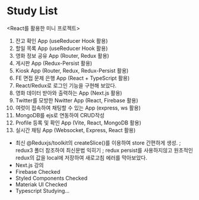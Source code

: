 # Study List

<React를 활용한 미니 프로젝트>
1. 잔고 확인 App (useReducer Hook 활용)
2. 할일 목록 App (useReducer Hook 활용)
3. 영화 정보 공유 App (Router, Redux 활용)
4. 게시판 App (Redux-Persist 활용)
5. Kiosk App (Router, Redux, Redux-Persist 활용)
6. FE 면접 문제 은행 App (React + TypeScript 활용)
7. React/Redux로 로그인 기능을 구현해 보았다.
8. 영화 데이터 받아와 출력하는 App (Next.js 활용)
9. Twitter를 모방한 Nwitter App (React, Firebase 활용)
10. 여럿이 접속하여 채팅할 수 있는 App (express, ws 활용)
11. MongoDB를 ejs로 연동하여 CRUD작성
10. Profile 등록 및 확인 App (Vite, React, MongoDB 활용)
11. 실시간 채팅 App (Websocket, Express, React 활용)

- 최신 @Reduxjs/toolkit의 createSlice()를 이용하여 store 간편하게 생성.
  ; redux3 폴더 참조하여 최신문법 익히기
  ; redux persist를 사용하지않고 원초적인 redux의 값을 local에 저장하여 새로고침 에러를 막아보았다.
- Next.js 강의
- Firebase Checked
- Styled Components Checked
- Materiak UI Checked
- Typescript Studying...
